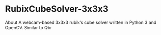 # RubixCubeSolver-3x3x3
About A webcam-based 3x3x3 rubik's cube solver written in Python 3 and OpenCV. Similar to Qbr
